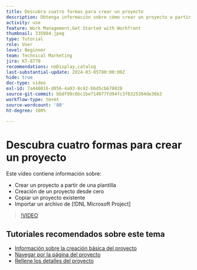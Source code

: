 ```yaml
---
title: Descubra cuatro formas para crear un proyecto
description: Obtenga información sobre cómo crear un proyecto a partir de una plantilla, crear un proyecto desde cero, copiar un proyecto existente o importar un archivo de  [!DNL Microsoft Project] .
activity: use
feature: Work Management,Get Started with Workfront
thumbnail: 335084.jpeg
type: Tutorial
role: User
level: Beginner
team: Technical Marketing
jira: KT-8770
recommendations: noDisplay,catalog
last-substantial-update: 2024-03-05T00:00:00Z
hide: true
doc-type: video
exl-id: 7a446016-d856-4a93-8c42-bbd5cb670828
source-git-commit: bbdf99c6bc1be714077fd94fc3f8325394de36b3
workflow-type: tm+mt
source-wordcount: '80'
ht-degree: 100%

---
```


# Descubra cuatro formas para crear un proyecto

Este vídeo contiene información sobre:

* Crear un proyecto a partir de una plantilla
* Creación de un proyecto desde cero
* Copiar un proyecto existente
* Importar un archivo de [!DNL Microsoft Project]

>[!VIDEO](https://video.tv.adobe.com/v/3432173/?quality=12&learn=on&enablevpops=1&captions=spa)

## Tutoriales recomendados sobre este tema

* [Información sobre la creación básica del proyecto](/help/manage-work/projects/understand-basic-project-creation.md)
* [Navegar por la página del proyecto](/help/manage-work/projects/navigate-the-project-page.md)
* [Rellene los detalles del proyecto](/help/manage-work/projects/fill-in-the-project-details.md)
